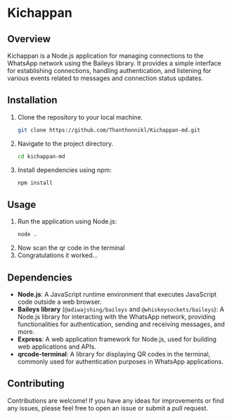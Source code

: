 # Kichappan

## Overview
Kichappan is a Node.js application for managing connections to the WhatsApp network using the Baileys library. It provides a simple interface for establishing connections, handling authentication, and listening for various events related to messages and connection status updates.

## Installation
1. Clone the repository to your local machine.
   ```bash
   git clone https://github.com/Thanthonnikl/Kichappan-md.git
   ```
2. Navigate to the project directory.
   ```bash
   cd kichappan-md
   ```
3. Install dependencies using npm:
   ```bash
   npm install
   ```

## Usage
1. Run the application using Node.js:
   ```bash
   node .
   ```
2. Now scan the qr code in the terminal
3. Congratulations it worked...

## Dependencies
- **Node.js**: A JavaScript runtime environment that executes JavaScript code outside a web browser.
- **Baileys library** (`@adiwajshing/baileys` and `@whiskeysockets/baileys`): A Node.js library for interacting with the WhatsApp network, providing functionalities for authentication, sending and receiving messages, and more.
- **Express**: A web application framework for Node.js, used for building web applications and APIs.
- **qrcode-terminal**: A library for displaying QR codes in the terminal, commonly used for authentication purposes in WhatsApp applications.

## Contributing
Contributions are welcome! If you have any ideas for improvements or find any issues, please feel free to open an issue or submit a pull request.
